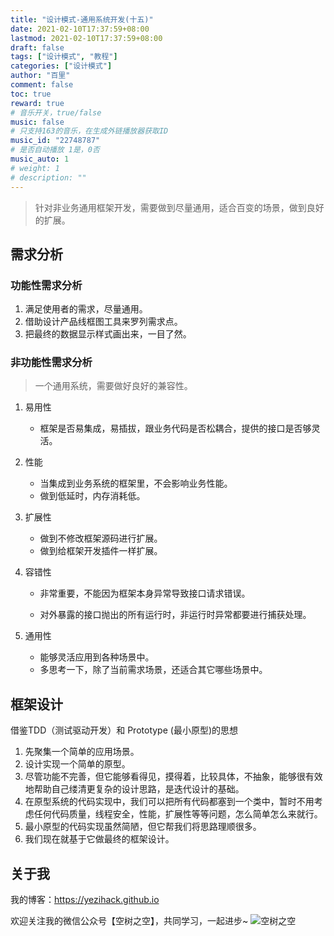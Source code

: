 ```yaml
---
title: "设计模式-通用系统开发(十五)"
date: 2021-02-10T17:37:59+08:00
lastmod: 2021-02-10T17:37:59+08:00
draft: false
tags: ["设计模式", "教程"]
categories: ["设计模式"]
author: "百里"
comment: false
toc: true
reward: true
# 音乐开关，true/false
music: false
# 只支持163的音乐，在生成外链播放器获取ID
music_id: "22748787"
# 是否自动播放 1是，0否
music_auto: 1
# weight: 1
# description: ""
---
```


> 针对非业务通用框架开发，需要做到尽量通用，适合百变的场景，做到良好的扩展。

## 需求分析

### 功能性需求分析

1. 满足使用者的需求，尽量通用。
2. 借助设计产品线框图工具来罗列需求点。
3. 把最终的数据显示样式画出来，一目了然。

### 非功能性需求分析

> 一个通用系统，需要做好良好的兼容性。

1. 易用性

   - 框架是否易集成，易插拔，跟业务代码是否松耦合，提供的接口是否够灵活。

2. 性能

   - 当集成到业务系统的框架里，不会影响业务性能。
   - 做到低延时，内存消耗低。

3. 扩展性

   - 做到不修改框架源码进行扩展。
   - 做到给框架开发插件一样扩展。

4. 容错性

   - 非常重要，不能因为框架本身异常导致接口请求错误。

   - 对外暴露的接口抛出的所有运行时，非运行时异常都要进行捕获处理。

5. 通用性

   - 能够灵活应用到各种场景中。
   - 多思考一下，除了当前需求场景，还适合其它哪些场景中。

## 框架设计 

借鉴TDD（测试驱动开发）和 Prototype (最小原型)的思想

1. 先聚集一个简单的应用场景。 
2. 设计实现一个简单的原型。
3. 尽管功能不完善，但它能够看得见，摸得着，比较具体，不抽象，能够很有效地帮助自己缕清更复杂的设计思路，是迭代设计的基础。
4. 在原型系统的代码实现中，我们可以把所有代码都塞到一个类中，暂时不用考虑任何代码质量，线程安全，性能，扩展性等等问题，怎么简单怎么来就行。
5. 最小原型的代码实现虽然简陋，但它帮我们将思路理顺很多。
6. 我们现在就基于它做最终的框架设计。



## 关于我
我的博客：https://yezihack.github.io

欢迎关注我的微信公众号【空树之空】，共同学习，一起进步~
![空树之空](https://img.sgfoot.com/b/20210122112114.png?imageslim)